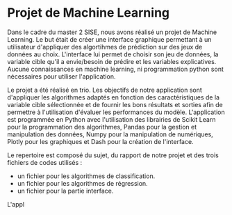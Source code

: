 # Projet de Machine Learning

Dans le cadre du master 2 SISE, nous avons réalisé un projet de Machine Learning. Le but était de créer une interface graphique permettant à un utilisateur d'appliquer des algortihmes de prédiction sur des jeux de données au choix. 
L'interface lui permet de choisir son jeu de données, la variable cible qu'il a envie/besoin de prédire et les variables explicatives. Aucune connaissances en machine learning, ni programmation python sont nécessaires pour utiliser l'application. 

Le projet a été réalisé en trio. Les objectifs de notre application sont d'appliquer les algorithmes adaptés en fonction des caractéristiques de la variable cible sélectionnée et de fournir les bons résultats et sorties afin de permettre à l'utilisation d'évaluer les performances du modèle. 
L'application est programmée en Python avec l'utilisation des librairies de Scikit Learn pour la programmation des algorithmes, Pandas pour la gestion et manipulation des données, Numpy pour la manipulation de numériques, Plotly pour les graphiques et Dash pour la création de l'interface. 

Le repertoire est composé du sujet, du rapport de notre projet et des trois fichiers de codes utilisés : 
- un fichier pour les algorithmes de classification.
- un fichier pour les algorithmes de régression. 
- un fichier pour la partie interface. 

L'appl
